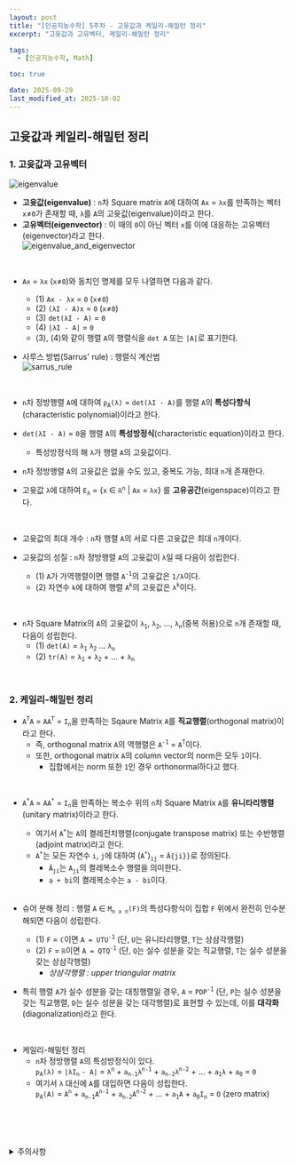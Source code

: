 ```yaml
---
layout: post
title: "[인공지능수학] 5주차 - 고윳값과 케일리-해밀턴 정리"
excerpt: "고윳값과 고유벡터, 케일리-해밀턴 정리"

tags:
  - [인공지능수학, Math]

toc: true

date: 2025-09-29
last_modified_at: 2025-10-02
---
```

## 고윳값과 케일리-해밀턴 정리
### 1. 고윳값과 고유벡터
![eigenvalue][def]  

- **고윳값(eigenvalue)** : `n`차 Square matrix `A`에 대하여 `Ax` = `λx`를 만족하는 벡터 `x`≠`0`가 존재할 때, `λ`를 `A`의 고윳값(eigenvalue)이라고 한다.  
- **고유벡터(eigenvector)** : 이 때의 `0`이 아닌 벡터 `x`를 이에 대응하는 고유벡터(eigenvector)라고 한다.  
![eigenvalue_and_eigenvector][def2]  

<br>

- `Ax` = `λx` (`x`≠`0`)와 동치인 명제를 모두 나열하면 다음과 같다.
  - (1) `Ax - λx` = `0` (`x`≠`0`)  
  - (2) `(λI - A)x` = `0` (`x`≠`0`)  
  - (3) `det(λI - A)` = `0`
  - (4) `|λI - A|` = `0`  
  - (3), (4)와 같이 행렬 `A`의 행렬식을 `det A` 또는 `|A|`로 표기한다.  

- 사루스 방법(Sarrus' rule) : 행렬식 계산법  
![sarrus_rule][def3]  

<br>

- `n`차 정방행렬 `A`에 대하여 `p`<sub>`A`</sub>`(λ)` = `det(λI - A)`를 행렬 `A`의 **특성다항식**(characteristic polynomial)이라고 한다.  
- `det(λI - A)` = `0`을 행렬 `A`의 **특성방정식**(characteristic equation)이라고 한다.  
  - 특성방정식의 해 `λ`가 행렬 `A`의 고윳값이다.  

- `n`차 정방행렬 `A`의 고윳값은 없을 수도 있고, 중복도 가능, 최대 `n`개 존재한다.  
- 고윳값 `λ`에 대하여 `E`<sub>`λ`</sub> = {`x` ∈ `ℝ`<sup>`n`</sup> | `Ax` = `λx`} 를 **고유공간**(eigenspace)이라고 한다.  

<br>

- 고윳값의 최대 개수 : `n`차 행렬 `A`의 서로 다른 고윳값은 최대 `n`개이다.

- 고윳값의 성질 : `n`차 정방행렬 `A`의 고윳값이 `λ`일 때 다음이 성립한다.
  - (1) `A`가 가역행렬이면 행렬 `A`<sup>`-1`</sup>의 고윳값은 `1/λ`이다.  
  - (2) 자연수 `k`에 대하여 행렬 `A`<sup>`k`</sup>의 고윳값은 `λ`<sup>`k`</sup>이다.  

<br>

- `n`차 Square Matrix의 `A`의 고윳값이 `λ`<sub>`1`</sub>, `λ`<sub>`2`</sub>, ..., `λ`<sub>`n`</sub>(중복 허용)으로 `n`개 존재할 때, 다음이 성립한다.  
  - (1) `det(A)` = `λ`<sub>`1`</sub> `λ`<sub>`2`</sub> ... `λ`<sub>`n`</sub>
  - (2) `tr(A)` = `λ`<sub>`1`</sub> + `λ`<sub>`2`</sub> + ... + `λ`<sub>`n`</sub>  

<br>

### 2. 케일리-해밀턴 정리
- `A`<sup>`T`</sup>`A` = `AA`<sup>`T`</sup> = `I`<sub>`n`</sub>을 만족하는 Sqaure Matrix `A`를 **직교행렬**(orthogonal matrix)이라고 한다.  
  - 즉, orthogonal matrix `A`의 역행렬은 `A`<sup>`-1`</sup> = `A`<sup>`T`</sup>이다.  
  - 또한, orthogonal matrix `A`의 column vector의 norm은 모두 `1`이다.
    - 집합에서는 norm 또한 `1`인 경우 orthonormal하다고 했다.

<br>

- `A`<sup>`*`</sup>`A` = `AA`<sup>`*`</sup> = `I`<sub>`n`</sub>을 만족하는 복소수 위의 `n`차 Square Matrix `A`를 **유니타리행렬**(unitary matrix)이라고 한다.  
  - 여기서 `A`<sup>`*`</sup>는 `A`의 켤레전치행렬(conjugate transpose matrix) 또는 수반행렬(adjoint matrix)라고 한다.
  - `A`<sup>`*`</sup>는 모든 자연수 `i`, `j`에 대하여 (`A`<sup>`*`</sup>)<sub>`ij`</sub> = `Ā{ji}}`로 정의된다.  
    - `Ā`<sub>`ji`</sub>는 `A`<sub>`ji`</sub>의 켤레복소수 행렬을 의미한다.
    - `a + bi`의 켤레복소수는 `a - bi`이다.  

  <br>

- 슈어 분해 정리 : 행렬 `A` ∈ `M`<sub>`n x n`</sub>`(F)`의 특성다항식이 집합 `F` 위에서 완전히 인수분해되면 다음이 성립한다.  
  - (1) `F` = `ℂ`이면 `A = UTU`<sup>`-1`</sup> (단, `U`는 유니타리행렬, `T`는 상삼각행렬)  
  - (2) `F` = `ℝ`이면 `A = QTQ`<sup>`-1`</sup> (단, `Q`는 실수 성분을 갖는 직교행렬, `T`는 실수 성분을 갖는 상삼각행렬)
    - *상삼각행렬 : upper triangular matrix*  

- 특히 행렬 `A`가 실수 성분을 갖는 대칭행렬일 경우, `A` = `PDP`<sup>`-1`</sup> (단, `P`는 실수 성분을 갖는 직교행렬, `D`는 실수 성분을 갖는 대각행렬)로 표현할 수 있는데, 이를 **대각화**(diagonalization)라고 한다.  

<br>

- 케일리-해밀턴 정리
  - `n`차 정방행렬 `A`의 특성방정식이 있다.  
  `p`<sub>`A`</sub>`(λ)` = `|λI`<sub>`n`</sub> `- A|` = `λ`<sup>`n`</sup> + `a`<sub>`n-1`</sub>`λ`<sup>`n-1`</sup> + `a`<sub>`n-2`</sub>`λ`<sup>`n-2`</sup> + ... + `a`<sub>`1`</sub>`λ` + `a`<sub>`0`</sub> = `0`  
  - 여기서 `λ` 대신에 `A`를 대입하면 다음이 성립한다.  
  `p`<sub>`A`</sub>`(A)` = `A`<sup>`n`</sup> + `a`<sub>`n-1`</sub>`A`<sup>`n-1`</sup> + `a`<sub>`n-2`</sub>`A`<sup>`n-2`</sup> + ... + `a`<sub>`1`</sub>`A` + `a`<sub>`0`</sub>`I`<sub>`n`</sub> = `O` (zero matrix)  

<br>
<br>
<br>
<br>
<details>
<summary>주의사항</summary>
<div markdown=   "1">

이 포스팅은 강원대학교 이구연 교수님의 인공지능수학 수업을 들으며 내용을 정리 한 것입니다.  
수업 내용에 대한 저작권은 교수님께 있으니,  
다른 곳으로의 무분별한 내용 복사를 자제해 주세요.

</div>
</details> 

[def]: https://i.imgur.com/82esDiz.png
[def2]: https://i.imgur.com/49aM2P0.png
[def3]: https://i.imgur.com/u9H7tkk.png